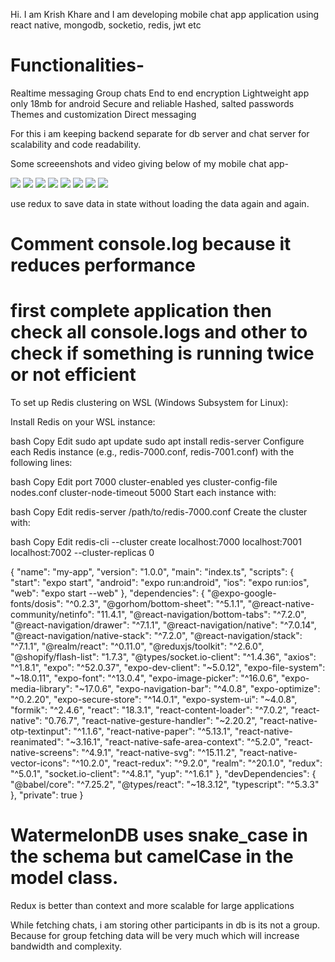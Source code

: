 Hi. I am Krish Khare and I am developing mobile chat app application using react native, mongodb, socketio, redis, jwt etc


# Functionalities-
Realtime messaging
Group chats
End to end encryption
Lightweight app only 18mb for android
Secure and reliable
Hashed, salted passwords
Themes and customization
Direct messaging

For this i am keeping backend separate for db server and chat server for scalability and code readability.

Some screeenshots and video giving below of my mobile chat app-

<img src="md/4.jpg">
<img src="md/6.jpg">
<img src="md/5.jpg">
<img src="md/1.jpg">
<img src="md/2.jpg">
<img src="md/3.jpg">
<img src="md/7.jpg">
<img src="md/8.jpg">
<!-- <img src="md/vid.gif"> -->

<!-- Send log in to access data from every route if user is not found (if necessary) to log out from app -->


use redux to save data in state without loading the data again and again.

# Comment console.log because it reduces performance

<!-- First complete then optimize and break into smaller components and use redux when necessary

socket io with redis - A+
after deleting conversation, it is not coming when messaging next time - B
profile image uploading and loading and user data loading and updating - B
updating user data - C
notifications page - C
formik and error in create login and other inputs - C
resolve errors after login and signup - A
breaking into small components -->


<!-- Mongodb data directory is at # Where and how to store data.
storage:
  dbPath: C:\Program Files\MongoDB\Server\8.0\data

  i can change it

I am using mongodb as service -->

# first complete application then check all console.logs and other to check if something is running twice or not efficient

To set up Redis clustering on WSL (Windows Subsystem for Linux):

Install Redis on your WSL instance:

bash
Copy
Edit
sudo apt update
sudo apt install redis-server
Configure each Redis instance (e.g., redis-7000.conf, redis-7001.conf) with the following lines:

bash
Copy
Edit
port 7000
cluster-enabled yes
cluster-config-file nodes.conf
cluster-node-timeout 5000
Start each instance with:

bash
Copy
Edit
redis-server /path/to/redis-7000.conf
Create the cluster with:

bash
Copy
Edit
redis-cli --cluster create localhost:7000 localhost:7001 localhost:7002 --cluster-replicas 0

<!-- Dep. versions -->
  {
  "name": "my-app",
  "version": "1.0.0",
  "main": "index.ts",
  "scripts": {
    "start": "expo start",
    "android": "expo run:android",
    "ios": "expo run:ios",
    "web": "expo start --web"
  },
  "dependencies": {
    "@expo-google-fonts/dosis": "^0.2.3",
    "@gorhom/bottom-sheet": "^5.1.1",
    "@react-native-community/netinfo": "11.4.1",
    "@react-navigation/bottom-tabs": "^7.2.0",
    "@react-navigation/drawer": "^7.1.1",
    "@react-navigation/native": "^7.0.14",
    "@react-navigation/native-stack": "^7.2.0",
    "@react-navigation/stack": "^7.1.1",
    "@realm/react": "^0.11.0",
    "@reduxjs/toolkit": "^2.6.0",
    "@shopify/flash-list": "1.7.3",
    "@types/socket.io-client": "^1.4.36",
    "axios": "^1.8.1",
    "expo": "^52.0.37",
    "expo-dev-client": "~5.0.12",
    "expo-file-system": "~18.0.11",
    "expo-font": "^13.0.4",
    "expo-image-picker": "^16.0.6",
    "expo-media-library": "~17.0.6",
    "expo-navigation-bar": "^4.0.8",
    "expo-optimize": "^0.2.20",
    "expo-secure-store": "^14.0.1",
    "expo-system-ui": "~4.0.8",
    "formik": "^2.4.6",
    "react": "18.3.1",
    "react-content-loader": "^7.0.2",
    "react-native": "0.76.7",
    "react-native-gesture-handler": "~2.20.2",
    "react-native-otp-textinput": "^1.1.6",
    "react-native-paper": "^5.13.1",
    "react-native-reanimated": "~3.16.1",
    "react-native-safe-area-context": "^5.2.0",
    "react-native-screens": "^4.9.1",
    "react-native-svg": "^15.11.2",
    "react-native-vector-icons": "^10.2.0",
    "react-redux": "^9.2.0",
    "realm": "^20.1.0",
    "redux": "^5.0.1",
    "socket.io-client": "^4.8.1",
    "yup": "^1.6.1"
  },
  "devDependencies": {
    "@babel/core": "^7.25.2",
    "@types/react": "~18.3.12",
    "typescript": "^5.3.3"
  },
  "private": true
}


# WatermelonDB uses snake_case in the schema but camelCase in the model class.

Redux is better than context and more scalable for large applications


While fetching chats, i am storing other participants in db is its not a group. Because for group fetching data will be very much which will increase bandwidth and complexity. 
<!-- So i will update data when user opens group, the group conversation data will be updated and participants will be added if not else updated -->